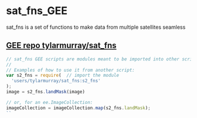 # sat_fns_GEE
sat_fns is a set of functions to make data from multiple satellites seamless

## [GEE repo tylarmurray/sat_fns](https://code.earthengine.google.com/?accept_repo=users/tylarmurray/sat_fns)

```js
// sat_fns GEE scripts are modules meant to be imported into other scripts.
//
// Examples of how to use it from another script:
var s2_fns = require(  // import the module
  'users/tylarmurray/sat_fns:s2_fns'
);
image = s2_fns.landMask(image)

// or, for an ee.ImageCollection:
imageCollection = imageCollection.map(s2_fns.landMask);
``
